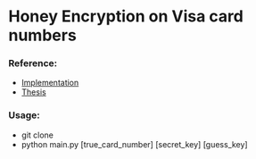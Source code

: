 # Honey Encryption on Visa card numbers
### Reference:
- [Implementation](https://asecuritysite.com/encryption/honey?credit_card=4117700001669792&secret=20481017&guess=34963288)
- [Thesis](https://www.hindawi.com/journals/scn/2017/6760532/)
### Usage: 
- git clone
- python main.py [true_card_number] [secret_key] [guess_key]